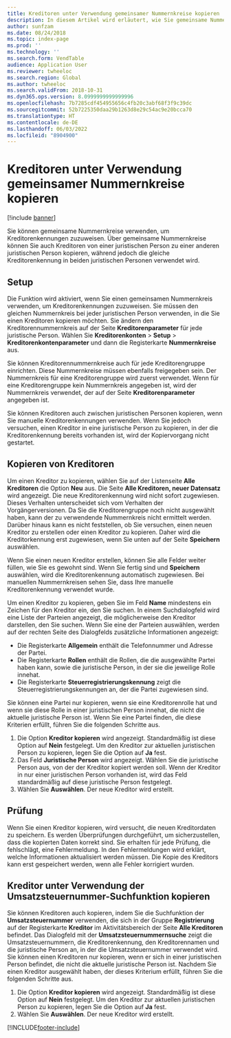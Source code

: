 ```yaml
---
title: Kreditoren unter Verwendung gemeinsamer Nummernkreise kopieren
description: In diesem Artikel wird erläutert, wie Sie gemeinsame Nummernkreise verwenden, um einen Kreditor unter Beibehaltung der gleichen Kreditorenkennung zu einer anderen juristischen Person zu kopieren.
author: sunfzam
ms.date: 08/24/2018
ms.topic: index-page
ms.prod: ''
ms.technology: ''
ms.search.form: VendTable
audience: Application User
ms.reviewer: twheeloc
ms.search.region: Global
ms.author: twheeloc
ms.search.validFrom: 2018-10-31
ms.dyn365.ops.version: 8.0999999999999996
ms.openlocfilehash: 7b7285cdf454955656c4fb20c3abf68f3f9c39dc
ms.sourcegitcommit: 52b7225350daa29b1263d8e29c54ac9e20bcca70
ms.translationtype: HT
ms.contentlocale: de-DE
ms.lasthandoff: 06/03/2022
ms.locfileid: "8904900"
---
```

# <a name="copy-vendors-by-using-shared-number-sequences"></a>Kreditoren unter Verwendung gemeinsamer Nummernkreise kopieren

[!include [banner](../includes/banner.md)]

Sie können gemeinsame Nummernkreise verwenden, um Kreditorenkennungen zuzuweisen. Über gemeinsame Nummernkreise können Sie auch Kreditoren von einer juristischen Person zu einer anderen juristischen Person kopieren, während jedoch die gleiche Kreditorenkennung in beiden juristischen Personen verwendet wird.

## <a name="setup"></a>Setup

Die Funktion wird aktiviert, wenn Sie einen gemeinsamen Nummernkreis verwenden, um Kreditorenkennungen zuzuweisen. Sie müssen den gleichen Nummernkreis bei jeder juristischen Person verwenden, in die Sie einen Kreditoren kopieren möchten. Sie ändern den Kreditorennummernkreis auf der Seite **Kreditorenparameter** für jede juristische Person. Wählen Sie **Kreditorenkonten** \> **Setup** \> **Kreditorenkontenparameter** und dann die Registerkarte **Nummernkreise** aus.

Sie können Kreditorennummernkreise auch für jede Kreditorengruppe einrichten. Diese Nummernkreise müssen ebenfalls freigegeben sein. Der Nummernkreis für eine Kreditorengruppe wird zuerst verwendet. Wenn für eine Kreditorengruppe kein Nummernkreis angegeben ist, wird der Nummernkreis verwendet, der auf der Seite **Kreditorenparameter** angegeben ist.

Sie können Kreditoren auch zwischen juristischen Personen kopieren, wenn Sie manuelle Kreditorenkennungen verwenden. Wenn Sie jedoch versuchen, einen Kreditor in eine juristische Person zu kopieren, in der die Kreditorenkennung bereits vorhanden ist, wird der Kopiervorgang nicht gestartet.

## <a name="copy-a-vendor"></a>Kopieren von Kreditoren

Um einen Kreditor zu kopieren, wählen Sie auf der Listenseite **Alle Kreditoren** die Option **Neu** aus. Die Seite **Alle Kreditoren, neuer Datensatz** wird angezeigt. Die neue Kreditorenkennung wird nicht sofort zugewiesen. Dieses Verhalten unterscheidet sich vom Verhalten der Vorgängerversionen. Da Sie die Kreditorengruppe noch nicht ausgewählt haben, kann der zu verwendende Nummernkreis nicht ermittelt werden. Darüber hinaus kann es nicht feststellen, ob Sie versuchen, einen neuen Kreditor zu erstellen oder einen Kreditor zu kopieren. Daher wird die Kreditorkennung erst zugewiesen, wenn Sie unten auf der Seite **Speichern** auswählen.

Wenn Sie einen neuen Kreditor erstellen, können Sie alle Felder weiter füllen, wie Sie es gewohnt sind. Wenn Sie fertig sind und **Speichern** auswählen, wird die Kreditorenkennung automatisch zugewiesen. Bei manuellen Nummernkreisen sehen Sie, dass Ihre manuelle Kreditorenkennung verwendet wurde.

Um einen Kreditor zu kopieren, geben Sie im Feld **Name** mindestens ein Zeichen für den Kreditor ein, den Sie suchen. In einem Suchdialogfeld wird eine Liste der Parteien angezeigt, die möglicherweise den Kreditor darstellen, den Sie suchen. Wenn Sie eine der Parteien auswählen, werden auf der rechten Seite des Dialogfelds zusätzliche Informationen angezeigt:

- Die Registerkarte **Allgemein** enthält die Telefonnummer und Adresse der Partei.
- Die Registerkarte **Rollen** enthält die Rollen, die die ausgewählte Partei haben kann, sowie die juristische Person, in der sie die jeweilige Rolle innehat.
- Die Registerkarte **Steuerregistrierungskennung** zeigt die Steuerregistrierungskennungen an, der die Partei zugewiesen sind.

Sie können eine Partei nur kopieren, wenn sie eine Kreditorenrolle hat und wenn sie diese Rolle in einer juristischen Person innehat, die nicht die aktuelle juristische Person ist. Wenn Sie eine Partei finden, die diese Kriterien erfüllt, führen Sie die folgenden Schritte aus.

1. Die Option **Kreditor kopieren** wird angezeigt. Standardmäßig ist diese Option auf **Nein** festgelegt. Um den Kreditor zur aktuellen juristischen Person zu kopieren, legen Sie die Option auf **Ja** fest. 
2. Das Feld **Juristische Person** wird angezeigt. Wählen Sie die juristische Person aus, von der der Kreditor kopiert werden soll. Wenn der Kreditor in nur einer juristischen Person vorhanden ist, wird das Feld standardmäßig auf diese juristische Person festgelegt.
3. Wählen Sie **Auswählen**. Der neue Kreditor wird erstellt.

## <a name="validation"></a>Prüfung

Wenn Sie einen Kreditor kopieren, wird versucht, die neuen Kreditordaten zu speichern. Es werden Überprüfungen durchgeführt, um sicherzustellen, dass die kopierten Daten korrekt sind. Sie erhalten für jede Prüfung, die fehlschlägt, eine Fehlermeldung. In den Fehlermeldungen wird erklärt, welche Informationen aktualisiert werden müssen. Die Kopie des Kreditors kann erst gespeichert werden, wenn alle Fehler korrigiert wurden.

## <a name="copy-a-vendor-by-using-the-tax-exempt-number-search-feature"></a>Kreditor unter Verwendung der Umsatzsteuernummer-Suchfunktion kopieren

Sie können Kreditoren auch kopieren, indem Sie die Suchfunktion der **Umsatzsteuernummer** verwenden, die sich in der Gruppe **Registrierung** auf der Registerkarte **Kreditor** im Aktivitätsbereich der Seite **Alle Kreditoren** befindet. Das Dialogfeld mit der **Umsatzsteuernummernsuche** zeigt die Umsatzsteuernummern, die Kreditorenkennung, den Kreditorennamen und die juristische Person an, in der die Umsatzsteuernummer verwendet wird. Sie können einen Kreditoren nur kopieren, wenn er sich in einer juristischen Person befindet, die nicht die aktuelle juristische Person ist. Nachdem Sie einen Kreditor ausgewählt haben, der dieses Kriterium erfüllt, führen Sie die folgenden Schritte aus.

1. Die Option **Kreditor kopieren** wird angezeigt. Standardmäßig ist diese Option auf **Nein** festgelegt. Um den Kreditor zur aktuellen juristischen Person zu kopieren, legen Sie die Option auf **Ja** fest.
2. Wählen Sie **Auswählen**. Der neue Kreditor wird erstellt.


[!INCLUDE[footer-include](../../includes/footer-banner.md)]
